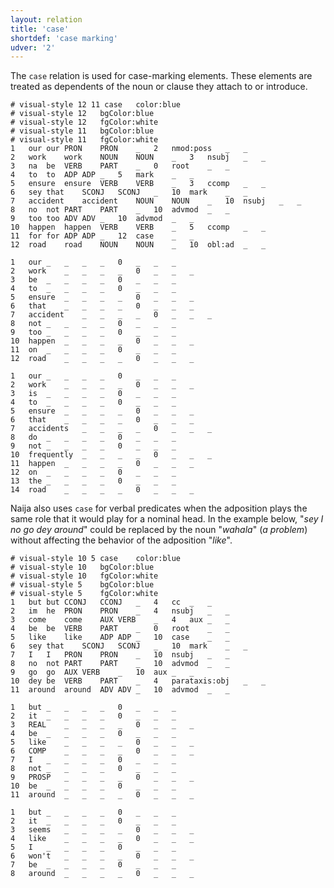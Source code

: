 ```yaml
---
layout: relation
title: 'case'
shortdef: 'case marking'
udver: '2'
---
```


The `case` relation is used for case-marking elements. These elements are treated as dependents of the noun or clause they attach to or introduce.

~~~ conllu
# visual-style 12 11 case	color:blue
# visual-style 12	bgColor:blue
# visual-style 12	fgColor:white
# visual-style 11	bgColor:blue
# visual-style 11	fgColor:white
1	our	our	PRON	PRON	_	2	nmod:poss	_	_
2	work	work	NOUN	NOUN	_	3	nsubj	_	_
3	na	be	VERB	PART	_	0	root	_	_
4	to	to	ADP	ADP	_	5	mark	_	_
5	ensure	ensure	VERB	VERB	_	3	ccomp	_	_
6	sey	that	SCONJ	SCONJ	_	10	mark	_	_
7	accident	accident	NOUN	NOUN	_	10	nsubj	_	_
8	no	not	PART	PART	_	10	advmod	_	_
9	too	too	ADV	ADV	_	10	advmod	_	_
10	happen	happen	VERB	VERB	_	5	ccomp	_	_
11	for	for	ADP	ADP	_	12	case	_	_
12	road	road	NOUN	NOUN	_	10	obl:ad	_	_

1	our	_	_	_	_	0	_	_	_
2	work	_	_	_	_	0	_	_	_
3	be	_	_	_	_	0	_	_	_
4	to	_	_	_	_	0	_	_	_
5	ensure	_	_	_	_	0	_	_	_
6	that	_	_	_	_	0	_	_	_
7	accident	_	_	_	_	0	_	_	_
8	not	_	_	_	_	0	_	_	_
9	too	_	_	_	_	0	_	_	_
10	happen	_	_	_	_	0	_	_	_
11	on	_	_	_	_	0	_	_	_
12	road	_	_	_	_	0	_	_	_

1	our	_	_	_	_	0	_	_	_
2	work	_	_	_	_	0	_	_	_
3	is	_	_	_	_	0	_	_	_
4	to	_	_	_	_	0	_	_	_
5	ensure	_	_	_	_	0	_	_	_
6	that	_	_	_	_	0	_	_	_
7	accidents	_	_	_	_	0	_	_	_
8	do	_	_	_	_	0	_	_	_
9	not	_	_	_	_	0	_	_	_
10	frequently	_	_	_	_	0	_	_	_
11	happen	_	_	_	_	0	_	_	_
12	on	_	_	_	_	0	_	_	_
13	the	_	_	_	_	0	_	_	_
14	road	_	_	_	_	0	_	_	_
~~~

Naija also uses `case` for verbal predicates when the adposition plays the same role that it would play for a nominal head. In the example below, "_sey I no go dey around_" could be replaced by the noun "_wahala_" (_a problem_) without affecting the behavior of the adposition "_like_".

~~~ conllu
# visual-style 10 5 case	color:blue
# visual-style 10	bgColor:blue
# visual-style 10	fgColor:white
# visual-style 5	bgColor:blue
# visual-style 5	fgColor:white
1	but	but	CCONJ	CCONJ	_	4	cc	_	_
2	im	he	PRON	PRON	_	4	nsubj	_	_
3	come	come	AUX	VERB	_	4	aux	_	_
4	be	be	VERB	PART	_	0	root	_	_
5	like	like	ADP	ADP	_	10	case	_	_
6	sey	that	SCONJ	SCONJ	_	10	mark	_	_
7	I	I	PRON	PRON	_	10	nsubj	_	_
8	no	not	PART	PART	_	10	advmod	_	_
9	go	go	AUX	VERB	_	10	aux	_	_
10	dey	be	VERB	PART	_	4	parataxis:obj	_	_
11	around	around	ADV	ADV	_	10	advmod	_	_

1	but	_	_	_	_	0	_	_	_
2	it	_	_	_	_	0	_	_	_
3	REAL	_	_	_	_	0	_	_	_
4	be	_	_	_	_	0	_	_	_
5	like	_	_	_	_	0	_	_	_
6	COMP	_	_	_	_	0	_	_	_
7	I	_	_	_	_	0	_	_	_
8	not	_	_	_	_	0	_	_	_
9	PROSP	_	_	_	_	0	_	_	_
10	be	_	_	_	_	0	_	_	_
11	around	_	_	_	_	0	_	_	_

1	but	_	_	_	_	0	_	_	_
2	it	_	_	_	_	0	_	_	_
3	seems	_	_	_	_	0	_	_	_
4	like	_	_	_	_	0	_	_	_
5	I	_	_	_	_	0	_	_	_
6	won't	_	_	_	_	0	_	_	_
7	be	_	_	_	_	0	_	_	_
8	around	_	_	_	_	0	_	_	_
~~~

